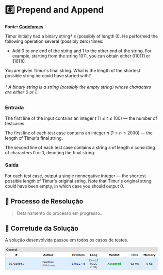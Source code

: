 # #️⃣ Prepend and Append

**Fonte: [Codeforces](https://codeforces.com/problemset/problem/1791/C)**

Timur initially had a binary string† $s$ (possibly of length $0$). He performed the following operation several (possibly zero) times: 

- Add $0$ to one end of the string and $1$ to the other end of the string. For example, starting from the string $1011$, you can obtain either $010111$ or $110110$. 

You are given Timur's final string. What is the length of the shortest possible string he could have started with?

###### *† A binary string is a string (possibly the empty string) whose characters are either $0$ or $1$.*

### Entrada
The first line of the input contains an integer $t$ ($1≤t≤100$) — the number of testcases.

The first line of each test case contains an integer $n$ ($1≤n≤2000$) — the length of Timur's final string.

The second line of each test case contains a string $s$ of length n consisting of characters 0 or 1, denoting the final string.

### Saída
For each test case, output a single nonnegative integer — the shortest possible length of Timur's original string. Note that Timur's original string could have been empty, in which case you should output $0$.

## 🧩 Processo de Resolução

> Detalhamento do processo em progresso..

## 📝 Corretude da Solução
A solução desenvolvida passou em todos os casos de testes.

![Accepted](img/accepted.png)